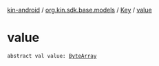 [kin-android](../../index.md) / [org.kin.sdk.base.models](../index.md) / [Key](index.md) / [value](./value.md)

# value

`abstract val value: `[`ByteArray`](https://kotlinlang.org/api/latest/jvm/stdlib/kotlin/-byte-array/index.html)